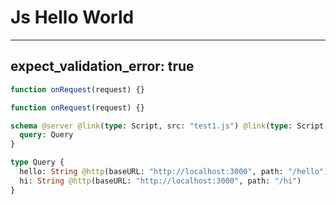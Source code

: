 # Js Hello World

---
expect_validation_error: true
---

```js @file:test1.js
function onRequest(request) {}
```

```js @file:test2.js
function onRequest(request) {}
```

```graphql @server
schema @server @link(type: Script, src: "test1.js") @link(type: Script, src: "test2.js") {
  query: Query
}

type Query {
  hello: String @http(baseURL: "http://localhost:3000", path: "/hello")
  hi: String @http(baseURL: "http://localhost:3000", path: "/hi")
}
```
